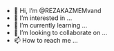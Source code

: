 - 👋 Hi, I’m @REZAKAZMEMvand
- 👀 I’m interested in ...
- 🌱 I’m currently learning ...
- 💞️ I’m looking to collaborate on ...
- 📫 How to reach me ...

<!---
REZAKAZMEMvand/REZAKAZMEMvand is a ✨ special ✨ repository because its `README.md` (this file) appears on your GitHub profile.
You can click the Preview link to take a look at your changes.
--->

